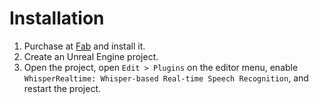 # Installation

1. Purchase at [Fab](https://www.fab.com/listings/86ece157-4a33-4f84-b215-01e8dbf4d090) and install it.
2. Create an Unreal Engine project.
3. Open the project, open `Edit > Plugins` on the editor menu, enable `WhisperRealtime: Whisper-based Real-time Speech Recognition`, and restart the project.

<!-- !!! Warning "Install to Linux"
    Since the Epic Games Launcher is not provided for Linux, you need to copy the plugin manually from Windows.
    
    1. On Windows, install the plugin from Epic Games Launcher.
    2. On Linux, create a project.
    3. Copy the plugin from the UE4 plugin folder on Windows to the project directory on Linux.
        - Copy from: <*UE4 installation folder on Windows*\>\Engine\Plugins\Marketplace\WhisperBasedRealtimeSpeechRecognition
        - Copy to: <*directory containing the .uporject created on Linux*>/Plugins/WhisperBasedRealtimeSpeechRecognition
    4. Recreate the following symbolic links:
        - WhisperBasedRealtimeSpeechRecognition/Source/ThirdParty/onnxruntime-linux-1.13.1/lib
            - libnvonnxparser.so
            - libnvonnxparser.so.8 -->
